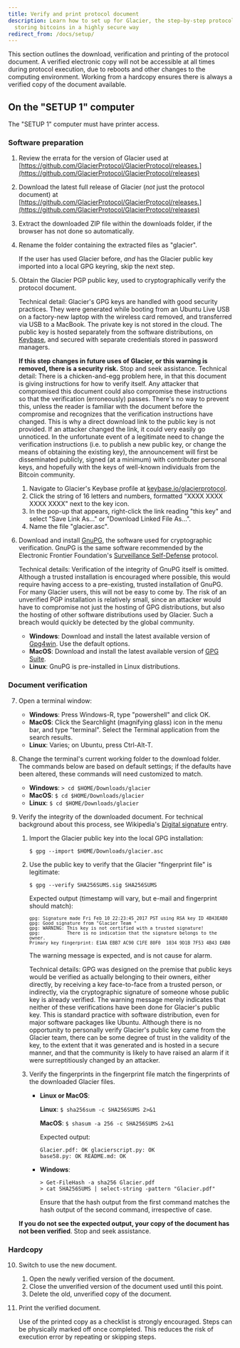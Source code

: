 ```yaml
---
title: Verify and print protocol document
description: Learn how to set up for Glacier, the step-by-step protocol for
  storing bitcoins in a highly secure way
redirect_from: /docs/setup/
---
```


This section outlines the download, verification and printing of the
protocol document. A verified electronic copy will not be accessible at all times
during protocol execution, due to reboots and other changes to the computing
environment. Working from a hardcopy ensures there is always a verified copy of
the document available.

## On the "SETUP 1" computer

The "SETUP 1" computer must have printer access.

### Software preparation

1. Review the errata for the version of Glacier used at
[https://github.com/GlacierProtocol/GlacierProtocol/releases.](https://github.com/GlacierProtocol/GlacierProtocol/releases)
2. Download the latest full release of Glacier (*not* just the protocol document)
at [https://github.com/GlacierProtocol/GlacierProtocol/releases.](https://github.com/GlacierProtocol/GlacierProtocol/releases)
3. Extract the downloaded ZIP file within the downloads folder, if the browser has not done so automatically.
4. Rename the folder containing the extracted files as "glacier".

    If the user has used Glacier before, *and* has the Glacier public key imported into a local GPG keyring, skip the next step.

5. Obtain the Glacier PGP public key, used to cryptographically verify the protocol document.

    Technical detail: Glacier's GPG keys are handled with good security practices.
    They were generated while booting from an Ubuntu Live USB on a factory-new laptop
    with the wireless card removed, and transferred via USB to a MacBook. The private
    key is not stored in the cloud. The public key is hosted separately from the
    software distributions, on [Keybase](https://keybase.io/), and secured with separate credentials stored
    in password managers.

   **If this step changes in future uses of Glacier, or this warning is removed, there is a security risk.**
   Stop and seek assistance.
    Technical detail: There is a chicken-and-egg problem here, in that this document
    is giving instructions for how to verify itself. Any attacker that compromised
    this document could also compromise these instructions so that the verification
    (erroneously) passes. There's no way to prevent this, unless the reader is familiar
    with the document before the compromise and recognizes that the verification
    instructions have changed. This is why a direct download link to the public key 
    is not provided. If an attacker changed the link, it could very easily go unnoticed.
    In the unfortunate event of a legitimate need to change the verification
    instructions (i.e. to publish a new public key, or change the means of obtaining
    the existing key), the announcement will first be disseminated publicly, signed (at a
    minimum) with contributer personal keys, and hopefully with the keys of well-known
    individuals from the Bitcoin community.

    1. Navigate to Glacier's Keybase profile at [keybase.io/glacierprotocol](https://keybase.io/glacierprotocol).
    2. Click the string of 16 letters and numbers, formatted "XXXX XXXX XXXX XXXX" next to the key icon.
    3. In the pop-up that appears, right-click the link reading "this key" and select
    "Save Link As..." or "Download Linked File As...".
    4. Name the file "glacier.asc".

6. Download and install [GnuPG](https://gnupg.org/), the software used for cryptographic
verification. GnuPG is the same software recommended by the Electronic Frontier
Foundation's [Surveillance Self-Defense](https://ssd.eff.org/en/about-surveillance-self-defense)
protocol.

    Technical details: Verification of the integrity of GnuPG itself is omitted.
    Although a trusted installation is encouraged where possible, this
    would require having access to a pre-existing, trusted installation of GnuPG.
    For many Glacier users, this will not be easy to come by. The risk of an 
    unverified PGP installation is relatively small, since an attacker would have
    to compromise not just the hosting of GPG distributions, but also the hosting
    of other software distributions used by Glacier. Such a breach would
    quickly be detected by the global community.

    * **Windows**: Download and install the latest available version of
    [Gpg4win](https://www.gpg4win.org/). Use the default
    options.
    * **MacOS**: Download and install the latest available version of
    [GPG Suite](https://gpgtools.org/).
    * **Linux**: GnuPG is pre-installed in Linux distributions.

### Document verification

7. Open a terminal window:

    * **Windows**: Press Windows-R, type "powershell" and click OK.
    * **MacOS**: Click the Searchlight (magnifying glass) icon in the menu bar, and
    type "terminal". Select the Terminal application from the search results.
    * **Linux**: Varies; on Ubuntu, press Ctrl-Alt-T.

8. Change the terminal's current working folder to the download folder. The
commands below are based on default settings; if the defaults have been altered, 
these commands will need customized to match.

    * **Windows**:  `> cd $HOME/Downloads/glacier`
    * **MacOS**:  `$ cd $HOME/Downloads/glacier`
    * **Linux**: `$ cd $HOME/Downloads/glacier`

9. Verify the integrity of the downloaded document. For technical background about
this process, see Wikipedia's [Digital signature](https://en.wikipedia.org/wiki/Digital_signature)
entry.

    1. Import the Glacier public key into the local GPG installation:
       ```
       $ gpg --import $HOME/Downloads/glacier.asc
       ```

    2. Use the public key to verify that the Glacier "fingerprint file" is legitimate:
       ```
       $ gpg --verify SHA256SUMS.sig SHA256SUMS
       ```
       Expected output (timestamp will vary, but e-mail and fingerprint should match):
       <pre><code><span style="font-size: 10px;">gpg: Signature made Fri Feb 10 22:23:45 2017 PST using RSA key ID 4B43EAB0
       gpg: Good signature from "Glacier Team <contact@glacierprotocol.org>"
       gpg: WARNING: This key is not certified with a trusted signature!
       gpg:          There is no indication that the signature belongs to the owner.
       Primary key fingerprint: E1AA EBB7 AC90 C1FE 80F0  1034 9D1B 7F53 4B43 EAB0</span>
       </code></pre>
       The warning message is expected, and is not cause for alarm.

       Technical details:
       GPG was designed on the premise that public keys would be
       verified as actually belonging to their owners, either directly, by receiving
       a key face-to-face from a trusted person, or indirectly, via the cryptographic
       signature of someone whose public key is already verified. The warning
       message merely indicates that neither of these verifications have been done for
       Glacier's public key.
       This is standard practice with software distribution,
       even for major software packages like Ubuntu.
       Although there is no opportunity to personally
       verify Glacier's public key came from the Glacier team, there can be
       some degree of trust in the validity of the key, to the extent that it was
       generated and is hosted in a secure manner, and that the community
       is likely to have raised an alarm if it were surreptitiously changed by an
       attacker.

    3. Verify the fingerprints in the fingerprint file match the fingerprints of the
    downloaded Glacier files.

        * **Linux or MacOS**:

            **Linux**: `$ sha256sum -c SHA256SUMS 2>&1`

            **MacOS**: `$ shasum -a 256 -c SHA256SUMS 2>&1`

            Expected output:
            ```
            Glacier.pdf: OK glacierscript.py: OK
            base58.py: OK README.md: OK
            ```

        * **Windows**:

            ```
            > Get-FileHash -a sha256 Glacier.pdf
            > cat SHA256SUMS | select-string -pattern "Glacier.pdf"
            ```
            Ensure that the hash output from the first command matches the hash output of the
            second command, irrespective of case.

    **If you do not see the expected output, your copy of the document has not been verified**.
    Stop and seek assistance.

### Hardcopy

10. Switch to use the new document.

    1. Open the newly verified version of the document.
    2. Close the unverified version of the document used until this point.
    3. Delete the old, unverified copy of the document.

11. Print the verified document.

    Use of the printed copy as a checklist is strongly encouraged. Steps can be physically
    marked off once completed. This reduces the risk of execution error by repeating or skipping steps.
